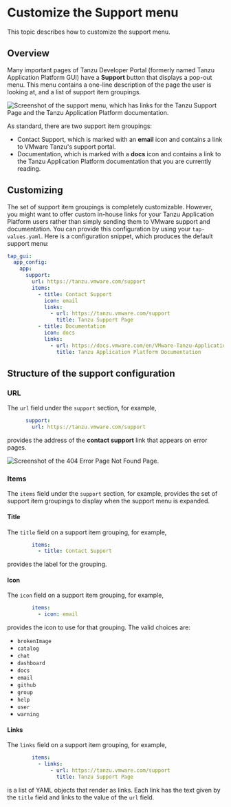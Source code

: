 # Customize the Support menu

This topic describes how to customize the support menu.

## <a id="overview"></a> Overview

Many important pages of Tanzu Developer Portal (formerly named Tanzu Application Platform GUI) have
a **Support** button that displays a pop-out menu.
This menu contains a one-line description of the page the user is looking at, and a list of support
item groupings.

![Screenshot of the support menu, which has links for the Tanzu Support Page and the Tanzu Application Platform documentation.](../images/support-menu.png)

As standard, there are two support item groupings:

- Contact Support, which is marked with an **email** icon and contains a link to
  VMware Tanzu's support portal.
- Documentation, which is marked with a **docs** icon and contains a link to the
  Tanzu Application Platform documentation that you are currently reading.

## <a id="customizing"></a> Customizing

The set of support item groupings is completely customizable. However, you might want to offer
custom in-house links for your Tanzu Application Platform users rather than simply sending them to
VMware support and documentation. You can provide this configuration by using your
`tap-values.yaml`. Here is a configuration snippet, which produces the default support menu:

```yaml
tap_gui:
  app_config:
    app:
      support:
        url: https://tanzu.vmware.com/support
        items:
          - title: Contact Support
            icon: email
            links:
              - url: https://tanzu.vmware.com/support
                title: Tanzu Support Page
          - title: Documentation
            icon: docs
            links:
              - url: https://docs.vmware.com/en/VMware-Tanzu-Application-Platform/index.html
                title: Tanzu Application Platform Documentation
```

## <a id="support-config-struct"></a> Structure of the support configuration

### <a id="url"></a> URL

The `url` field under the `support` section, for example,

```yaml
      support:
        url: https://tanzu.vmware.com/support
```

provides the address of the **contact support** link that appears on error pages.

![Screenshot of the 404 Error Page Not Found Page.](../images/error-page.png)

### <a id="items"></a> Items

The `items` field under the `support` section, for example, provides the set of support item
groupings to display when the support menu is expanded.

#### <a id="title"></a> Title

The `title` field on a support item grouping, for example,

```yaml
        items:
          - title: Contact Support
```

provides the label for the grouping.

#### <a id="icon"></a> Icon

The `icon` field on a support item grouping, for example,

```yaml
        items:
          - icon: email
```

provides the icon to use for that grouping. The valid choices are:

- `brokenImage`
- `catalog`
- `chat`
- `dashboard`
- `docs`
- `email`
- `github`
- `group`
- `help`
- `user`
- `warning`

#### <a id="links"></a> Links

The `links` field on a support item grouping, for example,

```yaml
        items:
          - links:
              - url: https://tanzu.vmware.com/support
                title: Tanzu Support Page
```

is a list of YAML objects that render as links. Each link has the text given by the `title` field
and links to the value of the `url` field.
